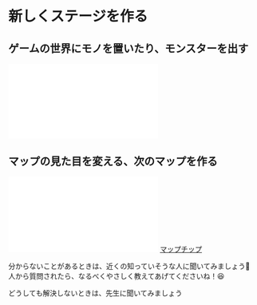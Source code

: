 # 新しくステージを作る


## ゲームの世界にモノを置いたり、モンスターを出す  
![ゲームをつくる](main.js)

## マップの見た目を変える、次のマップを作る  
![マップをつくる](maps.js)
[マップチップ](https://embed.hackforplay.xyz/open-source/ogp/mapTipIndex.jpg)


分からないことがあるときは、近くの知っていそうな人に聞いてみましょう💨  
人から質問されたら、なるべくやさしく教えてあげてくださいね！😆

どうしても解決しないときは、先生に聞いてみましょう
